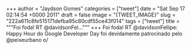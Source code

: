 
+++
author = "Jaydson Gomes"
categories = ["tweet"]
date = "Sat Sep 17 02:14:54 +0000 2011"
draft = false
image = "{TWEET_IMAGE}"
slug = "222a611c8fe515171defba95c80cdf55ce43f014"
tags = ["tweet"]
title = """Foi foda! RT @davidsonFel..."""
+++
Foi foda! RT @davidsonFellipe: Happy Hour do Google Developer Day foi devidamente patrocinado pelo @peixeurbano o/
